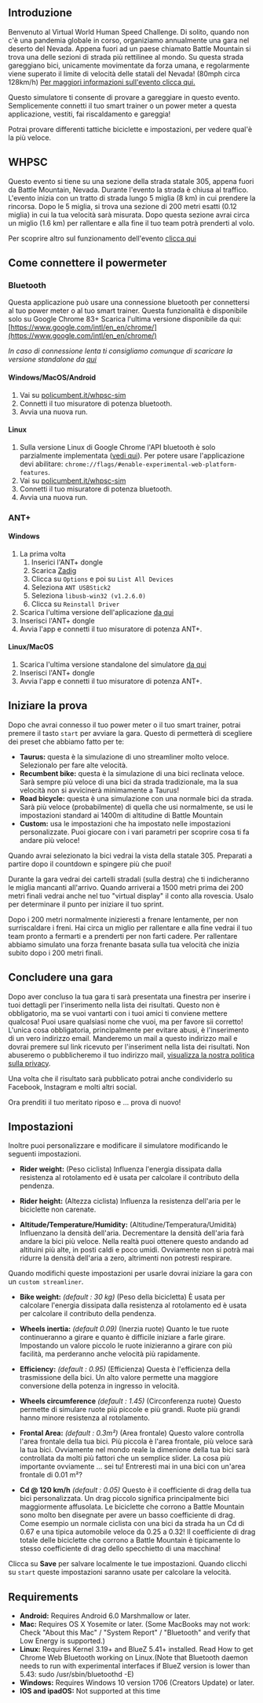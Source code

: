 ## Introduzione

Benvenuto al Virtual World Human Speed Challenge. Di solito, quando non c'è una pandemia globale in corso, organiziamo annualmente una gara nel deserto del Nevada. Appena fuori ad un paese chiamato Battle Mountain si trova una delle sezioni di strada più rettilinee al mondo. Su questa strada gareggiano bici, unicamente movimentate da forza umana, e regolarmente viene superato il limite di velocità delle statali del Nevada! (80mph circa 128km/h)
[Per maggiori informazioni sull'evento clicca qui.](http://www.ihpva.org/)

Questo simulatore ti consente di provare a gareggiare in questo evento. Semplicemente connetti il tuo smart trainer o un power meter a questa applicazione, vestiti, fai riscaldamento e gareggia!

Potrai provare differenti tattiche biciclette e impostazioni, per vedere qual'è la più veloce.

## WHPSC

Questo evento si tiene su una sezione della strada statale 305, appena fuori da Battle Mountain, Nevada. Durante l'evento la strada è chiusa al traffico. L'evento inizia con un tratto di strada lungo 5 miglia (8 km) in cui prendere la rincorsa. Dopo le 5 miglia, si trova una sezione di 200 metri esatti (0.12 miglia) in cui la tua velocità sarà misurata. Dopo questa sezione avrai circa un miglio (1.6 km) per rallentare e alla fine il tuo team potrà prenderti al volo.

Per scoprire altro sul funzionamento dell'evento [clicca qui](https://www.policumbent.it/home/#section-2958)

## Come connettere il powermeter

### Bluetooth

Questa applicazione può usare una connessione bluetooth per connettersi al tuo power meter o al tuo smart trainer. Questa funzionalità è disponibile solo su Google Chrome 83+ Scarica l'ultima versione disponibile da qui: [https://www.google.com/intl/en_en/chrome/](https://www.google.com/intl/en_en/chrome/)

*In caso di connessione lenta ti consigliamo comunque di scaricare la versione standalone da [qui](https://github.com/policumbent/WHPSC-Sim/releases)*

#### Windows/MacOS/Android

1. Vai su [policumbent.it/whpsc-sim](https://policumbent.it/whpsc-sim)
1. Connetti il tuo misuratore di potenza bluetooth.
1. Avvia una nuova run.

#### Linux

1. Sulla versione Linux di Google Chrome l'API bluetooth è solo parzialmente implementata ([vedi qui](https://github.com/WebBluetoothCG/web-bluetooth/blob/gh-pages/implementation-status.md)). Per potere usare l'applicazione devi abilitare: `chrome://flags/#enable-experimental-web-platform-features`.
2. Vai su [policumbent.it/whpsc-sim](https://policumbent.it/whpsc-sim)
3. Connetti il tuo misuratore di potenza bluetooth.
4. Avvia una nuova run.

### ANT+

#### Windows

1. La prima volta
    1. Inserici l'ANT+ dongle
    2. Scarica [Zadig](https://zadig.akeo.ie/)
    3. Clicca su `Options` e poi su `List All Devices`
    4. Seleziona `ANT USBStick2`
    5. Seleziona `libusb-win32 (v1.2.6.0)`
    6. Clicca su `Reinstall Driver`
1. Scarica l'ultima versione dell'aplicazione [da qui](https://github.com/policumbent/WHPSC-Sim/releases)
1. Inserisci l'ANT+ dongle
1. Avvia l'app e connetti il tuo misuratore di potenza ANT+.

#### Linux/MacOS

1. Scarica l'ultima versione standalone del simulatore [da qui](https://github.com/policumbent/WHPSC-Sim/releases)
1. Inserisci l'ANT+ dongle
1. Avvia l'app e connetti il tuo misuratore di potenza ANT+.

## Iniziare la prova

Dopo che avrai connesso il tuo power meter o il tuo smart trainer, potrai premere il tasto `start` per avviare la gara. Questo di permetterà di scegliere dei preset che abbiamo fatto per te:

- **Taurus:** questa è la simulazione di uno streamliner molto veloce. Selezionalo per fare alte velocità.
- **Recumbent bike:** questa è la simulazione di una bici reclinata veloce. Sarà sempre più veloce di una bici da strada tradizionale, ma la sua velocità non si avvicinerà minimamente a Taurus!
- **Road bicycle:** questa è una simulazione con una normale bici da strada. Sarà più veloce (probabilmente) di quella che usi normalmente, se usi le impostazioni standard ai 1400m di altitudine di Battle Mountain
- **Custom:** usa le impostazioni che ha impostato nelle impostazioni personalizzate. Puoi giocare con i vari parametri per scoprire cosa ti fa andare più veloce!

Quando avrai selezionato la bici vedrai la vista della statale 305. Preparati a partire dopo il countdown e spingere più che puoi!

Durante la gara vedrai dei cartelli stradali (sulla destra) che ti indicheranno le miglia mancanti all'arrivo. Quando arriverai a 1500 metri prima dei 200 metri finali vedrai anche nel tuo "virtual display" il conto alla rovescia. Usalo per determinare il punto per iniziare il tuo sprint.

Dopo i 200 metri normalmente inizieresti a frenare lentamente, per non surriscaldare i freni. Hai circa un miglio per rallentare e alla fine vedrai il tuo team pronto a fermarti e a prenderti per non farti cadere. Per rallentare abbiamo simulato una forza frenante basata sulla tua velocità che inizia subito dopo i 200 metri finali.

## Concludere una gara

Dopo aver concluso la tua gara ti sarà presentata una finestra per inserire i tuoi dettagli per l'inserimento nella lista dei risultati. Questo non è obbligatorio, ma se vuoi vantarti con i tuoi amici ti conviene mettere qualcosa! Puoi usare qualsiasi nome che vuoi, ma per favore sii corretto!
L'unica cosa obbligatoria, principalmente per evitare abusi, è l'inserimento di un vero indirizzo email. Manderemo un mail a questo indirizzo mail e dovrai premere sul link ricevuto per l'inseriment nella lista dei risultati. Non abuseremo o pubblicheremo il tuo indirizzo mail, [visualizza la nostra politica sulla privacy](https://www.policumbent.it/whpsc-sim/GDPR.html).

Una volta che il risultato sarà pubblicato potrai anche condividerlo su Facebook, Instagram e molti altri social.

Ora prenditi il tuo meritato riposo e ... prova di nuovo!

## Impostazioni

Inoltre puoi personalizzare e modificare il simulatore modificando le seguenti impostazioni.

- **Rider weight:** (Peso ciclista) Influenza l'energia dissipata dalla resistenza al rotolamento ed è usata per calcolare il contributo della pendenza.

- **Rider height:** (Altezza ciclista) Influenza la resistenza dell'aria per le biciclette non carenate.

- **Altitude/Temperature/Humidity:**  (Altitudine/Temperatura/Umidità) Influenzano la densità dell'aria. Decrementare la densità dell'aria farà andare la bici più veloce. Nella realtà puoi ottenere questo andando ad altituini più alte, in posti caldi e poco umidi. Ovviamente non si potrà mai ridurre la densità dell'aria a zero, altrimenti non potresti respirare.

Quando modifichi queste impostazioni per usarle dovrai iniziare la gara con un `custom streamliner`.

- **Bike weight:** *(default : 30 kg)* (Peso della bicicletta) È usata per calcolare l'energia dissipata dalla resistenza al rotolamento ed è usata per calcolare il contributo della pendenza.

- **Wheels inertia:** *(default 0.09)* (Inerzia ruote) Quanto le tue ruote continueranno a girare e quanto è difficile iniziare a farle girare. Impostando un valore piccolo le ruote inizieranno a girare con più facilità, ma perderanno anche velocità più rapidamente.

- **Efficiency:** *(default : 0.95)* (Efficienza) Questa è l'efficienza della trasmissione della bici. Un alto valore permette una maggiore conversione della potenza in ingresso in velocità.

- **Wheels circumference** *(default : 1.45)* (Circonferenza ruote) Questo permette di simulare ruote più piccole e più grandi. Ruote più grandi hanno minore resistenza al rotolamento.

- **Frontal Area:** *(default : 0.3m²)* (Area frontale) Questo valore controlla l'area frontale della tua bici. Più piccola è l'area frontale, più veloce sarà la tua bici. Ovviamente nel mondo reale la dimenione della tua bici sarà controllata da molti più fattori che un semplice slider. La cosa più importante ovviamente … sei tu! Entreresti mai in una bici con un'area frontale di 0.01 m²?

- **Cd @ 120 km/h** *(default : 0.05)* Questo è il coefficiente di drag della tua bici personalizzata. Un drag piccolo significa principalmente bici maggiormente affusolata. Le biciclette che corrono a Battle Mountain sono molto ben disegnate per avere un basso coefficiente di drag. Come esempio un normale ciclista con una bici da strada ha un Cd di 0.67 e una tipica automobile veloce da 0.25 a 0.32! Il coefficiente di drag totale delle biciclette che corrono a Battle Mountain è tipicamente lo stesso coefficiente di drag dello specchietto di una macchina!

Clicca su **Save** per salvare localmente le tue impostazioni. Quando clicchi su `start` queste impostazioni saranno usate per calcolare la velocità.

## Requirements

- **Android:** Requires Android 6.0 Marshmallow or later.
- **Mac:** Requires OS X Yosemite or later. (Some MacBooks may not work: Check "About this Mac" / "System Report" / "Bluetooth" and verify that Low Energy is supported.)
- **Linux:** Requires Kernel 3.19+ and BlueZ 5.41+ installed. Read How to get Chrome Web Bluetooth working on Linux.(Note that Bluetooth daemon needs to run with experimental interfaces if BlueZ version is lower than 5.43: sudo /usr/sbin/bluetoothd -E)
- **Windows:** Requires Windows 10 version 1706 (Creators Update) or later.
- **IOS and ipadOS:** Not supported at this time
